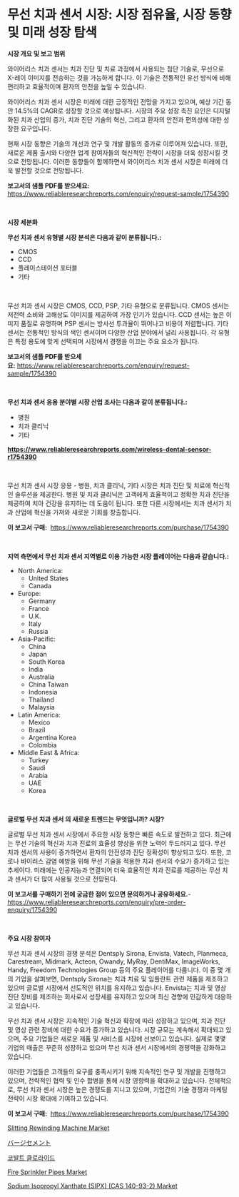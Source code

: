 <p><h1>무선 치과 센서 시장: 시장 점유율, 시장 동향 및 미래 성장 탐색</h1></p><p><strong>시장 개요 및 보고 범위</strong></p>
<p><p>와이어리스 치과 센서는 치과 진단 및 치료 과정에서 사용되는 첨단 기술로, 무선으로 X-레이 이미지를 전송하는 것을 가능하게 합니다. 이 기술은 전통적인 유선 방식에 비해 편리하고 효율적이며 환자의 안전을 높일 수 있습니다.</p><p>와이어리스 치과 센서 시장은 미래에 대한 긍정적인 전망을 가지고 있으며, 예상 기간 동안 14.5%의 CAGR로 성장할 것으로 예상됩니다. 시장의 주요 성장 촉진 요인은 디지털화된 치과 산업의 증가, 치과 진단 기술의 혁신, 그리고 환자의 안전과 편의성에 대한 성장한 요구입니다.</p><p>현재 시장 동향은 기술의 개선과 연구 및 개발 활동의 증가로 이루어져 있습니다. 또한, 새로운 제품 출시와 다양한 업계 참여자들의 혁신적인 전략이 시장을 더욱 성장시킬 것으로 전망됩니다. 이러한 동향들이 함께하면서 와이어리스 치과 센서 시장은 미래에 더욱 발전할 것으로 전망됩니다.</p></p>
<p><strong>보고서의 샘플 PDF를 받으세요:</strong> <a href="https://www.reliableresearchreports.com/enquiry/request-sample/1754390">https://www.reliableresearchreports.com/enquiry/request-sample/1754390</a></p>
<p>&nbsp;</p>
<p><strong>시장 세분화</strong></p>
<p><strong>무선 치과 센서 유형별 시장 분석은 다음과 같이 분류됩니다.:</strong></p>
<p><ul><li>CMOS</li><li>CCD</li><li>플레이스테이션 포터블</li><li>기타</li></ul></p>
<p>&nbsp;</p>
<p><p>무선 치과 센서 시장은 CMOS, CCD, PSP, 기타 유형으로 분류됩니다. CMOS 센서는 저전력 소비와 고해상도 이미지를 제공하여 가장 인기가 있습니다. CCD 센서는 높은 이미지 품질로 유명하며 PSP 센서는 방사선 투과율이 뛰어나고 비용이 저렴합니다. 기타 센서는 전통적인 방식의 색인 센서이며 다양한 산업 분야에서 널리 사용됩니다. 각 유형은 특정 용도에 맞게 선택되며 시장에서 경쟁을 이끄는 주요 요소가 됩니다.</p></p>
<p><strong>보고서의 샘플 PDF를 받으세요:</strong>&nbsp;<a href="https://www.reliableresearchreports.com/enquiry/request-sample/1754390">https://www.reliableresearchreports.com/enquiry/request-sample/1754390</a></p>
<p>&nbsp;</p>
<p><strong> 무선 치과 센서 응용 분야별 시장 산업 조사는 다음과 같이 분류됩니다.:</strong></p>
<p><ul><li>병원</li><li>치과 클리닉</li><li>기타</li></ul></p>
<p><strong><a href="https://www.reliableresearchreports.com/wireless-dental-sensor-r1754390">https://www.reliableresearchreports.com/wireless-dental-sensor-r1754390</a></strong></p>
<p>&nbsp;</p>
<p><p>무선 치과 센서 시장 응용 - 병원, 치과 클리닉, 기타 시장은 치과 진단 및 치료에 혁신적인 솔루션을 제공한다. 병원 및 치과 클리닉은 고객에게 효율적이고 정확한 치과 진단을 제공하여 치아 건강을 유지하는 데 도움이 됩니다. 또한 다른 시장에서는 치과 센서가 치과 산업에 혁신을 가져와 새로운 기회를 창출합니다.</p></p>
<p><strong>이 보고서 구매:</strong>&nbsp; <a href="https://www.reliableresearchreports.com/purchase/1754390">https://www.reliableresearchreports.com/purchase/1754390</a></p>
<p>&nbsp;</p>
<p><strong>지역 측면에서 무선 치과 센서 지역별로 이용 가능한 시장 플레이어는 다음과 같습니다.:</strong></p>
<p><ul>
    <li>
        North America:
        <ul>
            <li>United States</li>
            <li>Canada</li>
        </ul>
    </li>
    <li>
        Europe:
        <ul>
            <li>Germany</li>
            <li>France</li>
            <li>U.K.</li>
            <li>Italy</li>
            <li>Russia</li>
        </ul>
    </li>
    <li>
        Asia-Pacific:
        <ul>
            <li>China</li>
            <li>Japan</li>
            <li>South Korea</li>
            <li>India</li>
            <li>Australia</li>
            <li>China Taiwan</li>
            <li>Indonesia</li>
            <li>Thailand</li>
            <li>Malaysia</li>
        </ul>
    </li>
    <li>
        Latin America:
        <ul>
            <li>Mexico</li>
            <li>Brazil</li>
            <li>Argentina Korea</li>
            <li>Colombia</li>
        </ul>
    </li>
    <li>
        Middle East & Africa:
        <ul>
            <li>Turkey</li>
            <li>Saudi</li>
            <li>Arabia</li>
            <li>UAE</li>
            <li>Korea</li>
        </ul>
    </li>
    </ul></p>
<p>&nbsp;</p>
<p><strong>글로벌 무선 치과 센서 의 새로운 트렌드는 무엇입니까? 시장?</strong></p>
<p><p>글로벌 무선 치과 센서 시장에서 주요한 시장 동향은 빠른 속도로 발전하고 있다. 최근에는 무선 기술의 혁신과 치과 진료의 효율성 향상을 위한 노력이 두드러지고 있다. 무선 치과 센서의 사용이 증가하면서 환자의 안전성과 진단 정확성이 향상되고 있다. 또한, 코로나 바이러스 감염 예방을 위해 무선 기술을 적용한 치과 센서의 수요가 증가하고 있는 추세이다. 미래에는 인공지능과 연결되어 더욱 효율적인 치과 진료를 제공하는 무선 치과 센서가 더 많이 사용될 것으로 전망된다.</p></p>
<p><strong>이 보고서를 구매하기 전에 궁금한 점이 있으면 문의하거나 공유하세요.</strong>- <a href="https://www.reliableresearchreports.com/enquiry/pre-order-enquiry/1754390">https://www.reliableresearchreports.com/enquiry/pre-order-enquiry/1754390</a></p>
<p>&nbsp;</p>
<p><strong>주요 시장 참여자</strong></p>
<p><p>무선 치과 센서 시장의 경쟁 분석은 Dentsply Sirona, Envista, Vatech, Planmeca, Carestream, Midmark, Acteon, Owandy, MyRay, DentiMax, ImageWorks, Handy, Freedom Technologies Group 등의 주요 플레이어를 다룹니다. 이 중 몇 개의 기업을 살펴보면, Dentsply Sirona는 치과 치료 및 임플란트 관련 제품을 제조하고 있으며 글로벌 시장에서 선도적인 위치를 유지하고 있습니다. Envista는 치과 및 영상 진단 장비를 제조하는 회사로서 성장세를 유지하고 있으며 최신 경향에 민감하게 대응하고 있습니다.</p><p>무선 치과 센서 시장은 지속적인 기술 혁신과 확장에 따라 성장하고 있으며, 치과 진단 및 영상 관련 장비에 대한 수요가 증가하고 있습니다. 시장 규모는 계속해서 확대되고 있으며, 주요 기업들은 새로운 제품 및 서비스를 시장에 선보이고 있습니다. 실제로 몇몇 기업의 매출은 꾸준히 성장하고 있으며 무선 치과 센서 시장에서의 경쟁력을 강화하고 있습니다.</p><p>이러한 기업들은 고객들의 요구를 충족시키기 위해 지속적인 연구 및 개발을 진행하고 있으며, 전략적인 협력 및 인수 합병을 통해 시장 영향력을 확대하고 있습니다. 전체적으로, 무선 치과 센서 시장은 높은 경쟁도를 지니고 있으며, 기업간의 기술 경쟁과 마케팅 전략이 시장 확대에 기여하고 있습니다.</p></p>
<p><strong>이 보고서 구매:</strong>&nbsp;&nbsp;<a href="https://www.reliableresearchreports.com/purchase/1754390">https://www.reliableresearchreports.com/purchase/1754390</a></p>
<p><p><a href="https://view.publitas.com/reportprime-1/slitting-rewinding-machine-market-analysis-its-cagr-market-segmentation-and-global-industry-overview/">Slitting Rewinding Machine Market</a></p><p><a href="https://github.com/dadanedu33/Market-Research-Report-List-1/blob/main/650802327820.md">バージセメント</a></p><p><a href="https://github.com/hxzi07639916/Market-Research-Report-List-1/blob/main/969068225355.md">코발트 클로라이드</a></p><p><a href="https://issuu.com/reportprime-2/docs/fire-sprinkler-pipes-market-size-2030.pptx">Fire Sprinkler Pipes Market</a></p><p><a href="https://www.linkedin.com/pulse/sodium-isopropyl-xanthate-sipx-cas-140-93-2-market-insights-gga9e?trackingId=DCYzbn1UrV2UWptizowlTQ%3D%3D">Sodium Isopropyl Xanthate (SIPX) (CAS 140-93-2) Market</a></p></p>